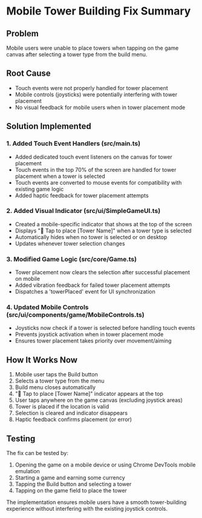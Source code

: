 # Mobile Tower Building Fix Summary

## Problem
Mobile users were unable to place towers when tapping on the game canvas after selecting a tower type from the build menu.

## Root Cause
- Touch events were not properly handled for tower placement
- Mobile controls (joysticks) were potentially interfering with tower placement
- No visual feedback for mobile users when in tower placement mode

## Solution Implemented

### 1. Added Touch Event Handlers (src/main.ts)
- Added dedicated touch event listeners on the canvas for tower placement
- Touch events in the top 70% of the screen are handled for tower placement when a tower is selected
- Touch events are converted to mouse events for compatibility with existing game logic
- Added haptic feedback for tower placement attempts

### 2. Added Visual Indicator (src/ui/SimpleGameUI.ts)
- Created a mobile-specific indicator that shows at the top of the screen
- Displays "📍 Tap to place [Tower Name]" when a tower type is selected
- Automatically hides when no tower is selected or on desktop
- Updates whenever tower selection changes

### 3. Modified Game Logic (src/core/Game.ts)
- Tower placement now clears the selection after successful placement on mobile
- Added vibration feedback for failed tower placement attempts
- Dispatches a 'towerPlaced' event for UI synchronization

### 4. Updated Mobile Controls (src/ui/components/game/MobileControls.ts)
- Joysticks now check if a tower is selected before handling touch events
- Prevents joystick activation when in tower placement mode
- Ensures tower placement takes priority over movement/aiming

## How It Works Now
1. Mobile user taps the Build button
2. Selects a tower type from the menu
3. Build menu closes automatically
4. "📍 Tap to place [Tower Name]" indicator appears at the top
5. User taps anywhere on the game canvas (excluding joystick areas)
6. Tower is placed if the location is valid
7. Selection is cleared and indicator disappears
8. Haptic feedback confirms placement (or error)

## Testing
The fix can be tested by:
1. Opening the game on a mobile device or using Chrome DevTools mobile emulation
2. Starting a game and earning some currency
3. Tapping the Build button and selecting a tower
4. Tapping on the game field to place the tower

The implementation ensures mobile users have a smooth tower-building experience without interfering with the existing joystick controls.